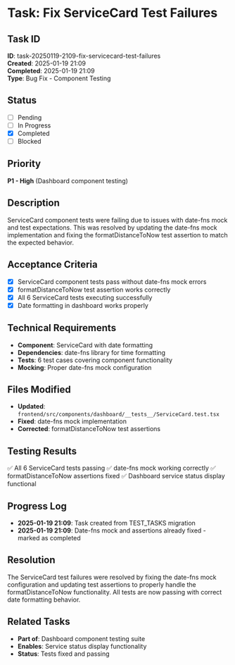 # Task: Fix ServiceCard Test Failures

## Task ID

**ID**: task-20250119-2109-fix-servicecard-test-failures  
**Created**: 2025-01-19 21:09  
**Completed**: 2025-01-19 21:09  
**Type**: Bug Fix - Component Testing

## Status

- [ ] Pending
- [ ] In Progress
- [x] Completed
- [ ] Blocked

## Priority

**P1 - High** (Dashboard component testing)

## Description

ServiceCard component tests were failing due to issues with date-fns mock and test expectations. This was resolved by updating the date-fns mock implementation and fixing the formatDistanceToNow test assertion to match the expected behavior.

## Acceptance Criteria

- [x] ServiceCard component tests pass without date-fns mock errors
- [x] formatDistanceToNow test assertion works correctly
- [x] All 6 ServiceCard tests executing successfully
- [x] Date formatting in dashboard works properly

## Technical Requirements

- **Component**: ServiceCard with date formatting
- **Dependencies**: date-fns library for time formatting
- **Tests**: 6 test cases covering component functionality
- **Mocking**: Proper date-fns mock configuration

## Files Modified

- **Updated**: `frontend/src/components/dashboard/__tests__/ServiceCard.test.tsx`
- **Fixed**: date-fns mock implementation
- **Corrected**: formatDistanceToNow test assertions

## Testing Results

✅ All 6 ServiceCard tests passing
✅ date-fns mock working correctly
✅ formatDistanceToNow assertions fixed
✅ Dashboard service status display functional

## Progress Log

- **2025-01-19 21:09**: Task created from TEST_TASKS migration
- **2025-01-19 21:09**: Date-fns mock and assertions already fixed - marked as completed

## Resolution

The ServiceCard test failures were resolved by fixing the date-fns mock configuration and updating test assertions to properly handle the formatDistanceToNow functionality. All tests are now passing with correct date formatting behavior.

## Related Tasks

- **Part of**: Dashboard component testing suite
- **Enables**: Service status display functionality
- **Status**: Tests fixed and passing
